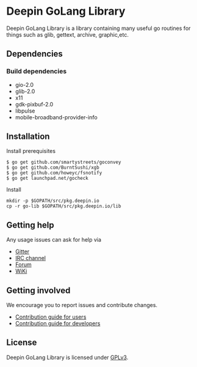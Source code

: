 # Deepin GoLang Library

Deepin GoLang Library is a library containing many useful go routines for things such as glib, gettext, archive, graphic,etc.

## Dependencies


### Build dependencies

* gio-2.0
* glib-2.0
* x11
* gdk-pixbuf-2.0
* libpulse
* mobile-broadband-provider-info

## Installation

Install prerequisites

```
$ go get github.com/smartystreets/goconvey
$ go get github.com/BurntSushi/xgb
$ go get github.com/howeyc/fsnotify
$ go get launchpad.net/gocheck
```

Install

```
mkdir -p $GOPATH/src/pkg.deepin.io
cp -r go-lib $GOPATH/src/pkg.deepin.io/lib
```

## Getting help

Any usage issues can ask for help via

* [Gitter](https://gitter.im/orgs/linuxdeepin/rooms)
* [IRC channel](https://webchat.freenode.net/?channels=deepin)
* [Forum](https://bbs.deepin.org/)
* [WiKi](http://wiki.deepin.org/)

## Getting involved

We encourage you to report issues and contribute changes.

* [Contribution guide for users](http://wiki.deepin.org/index.php?title=Contribution_Guidelines_for_Users)
* [Contribution guide for developers](http://wiki.deepin.org/index.php?title=Contribution_Guidelines_for_Developers)

## License

Deepin GoLang Library is licensed under [GPLv3](LICENSE).
